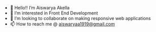 - 👋 Hello!! I’m Aiswarya Akella
- 👀 I’m interested in Front End Development
- 💞️ I’m looking to collaborate on making responsive web applications
- 📫 How to reach me @ aiswaryaa1919@gmail.com

<!---
AiswaryaAkella/AiswaryaAkella is a ✨ special ✨ repository because its `README.md` (this file) appears on your GitHub profile.
You can click the Preview link to take a look at your changes.
--->
